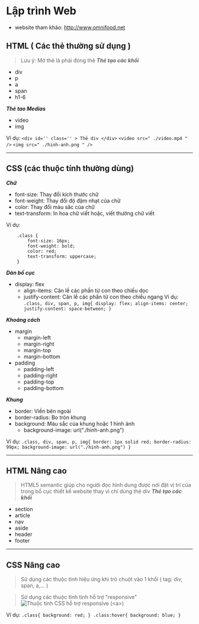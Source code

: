 # Lập trình Web
- website tham khảo: http://www.omnifood.net

## HTML ( Các thẻ thường sử dụng )
> Lưu ý: Mở thẻ là phải đóng thẻ 
***Thẻ tạo các khối***
- div
- p
- a
- span
- h1-6

***Thẻ tao Medias***
- video
- img

Ví dụ:
` <div id='' class='' > Thẻ div </div> `
` <video src=" ./video.mp4 " /> `
` <img src=" ./hinh-anh.png " /> `

***

## CSS (các thuộc tính thường dùng)
***Chữ***
- font-size: Thay đổi kích thước chữ
- font-weight: Thay đổi độ đậm nhạt của chữ
- color: Thay đổi màu săc của chữ
- text-transform: In hoa chữ viết hoặc, viết thường chữ viết

Ví dụ:
```
    .class {
        font-size: 16px;
        font-weight: bold;
        color: red;
        text-transform: uppercase;
    }
```
***Dàn bố cục***
- display: flex
    - align-items: Căn lề các phần từ con theo chiều dọc
    - justify-content: Căn lề các phần tử con theo chiều ngang
Ví dụ:
`
    .class, div, span, p, img{
        display: flex;
        align-items: center;
        justify-content: space-between;
    }
`

***Khoảng cách***
- margin
    - margin-left
    - margin-right
    - margin-top
    - margin-bottom
- padding
    - padding-left
    - padding-right
    - padding-top
    - padding-bottom

***Khung***
- border: Viền bên ngoài
- border-radius: Bo tròn khung
- background: Màu sắc của khung hoặc 1 hình ảnh
    - background-image: url("./hinh-anh.png")

Ví dụ:
`
    .class, div, span, p, img{
        border: 1px solid red;
        border-radius: 99px;
        background-image: url("./hinh-anh.png")
    }
`

***

## HTML Nâng cao
> HTML5 semantic giúp cho người đọc hình dung được nơi đặt vị trí của trong bố cục thiết kế website thay vì chỉ dùng thẻ div
***Thẻ tạo các khối***
- section
- article
- nav
- aside
- header
- footer

***

## CSS Nâng cao
> Sử dụng các thuộc tính hiệu ứng khi trỏ chuột vào 1 khối ( tag: div, span, a,... )

> Sử dụng các thuộc tính tính hỗ trợ "responsive"
![Thuộc tính CSS hỗ trợ responsive](https://www.w3schools.com/cssref/css3_pr_mediaquery.asp) (&lt;a&gt;)

Ví dụ:
`
    .class{
        background: red;
    }
    .class:hover{
        background: blue;
    }
`


